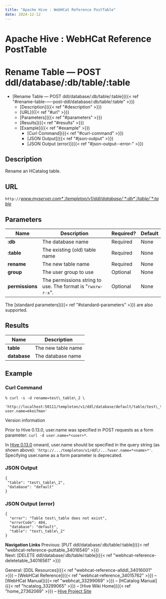 ```yaml
---
title: "Apache Hive : WebHCat Reference PostTable"
date: 2024-12-12
---
```


# Apache Hive : WebHCat Reference PostTable

# Rename Table — POST ddl/database/:db/table/:table

* [Rename Table — POST ddl/database/:db/table/:table]({{< ref "#rename-table-—-post-ddl/database/:db/table/:table" >}})
	+ [Description]({{< ref "#description" >}})
	+ [URL]({{< ref "#url" >}})
	+ [Parameters]({{< ref "#parameters" >}})
	+ [Results]({{< ref "#results" >}})
	+ [Example]({{< ref "#example" >}})
		- [Curl Command]({{< ref "#curl-command" >}})
		- [JSON Output]({{< ref "#json-output" >}})
		- [JSON Output (error)]({{< ref "#json-output--error-" >}})

## Description

Rename an HCatalog table.

## URL

`http://`*www.myserver.com*`/templeton/v1/ddl/database/`*:db*`/table/`*:table*

## Parameters

| Name | Description | Required? | Default |
| --- | --- | --- | --- |
| **:db** | The database name | Required | None |
| **:table** | The existing (old) table name | Required | None |
| **rename** | The new table name | Required | None |
| **group** | The user group to use | Optional | None |
| **permissions** | The permissions string to use. The format is "`rwxrw-r-x`". | Optional | None |

The [standard parameters]({{< ref "#standard-parameters" >}}) are also supported.

## Results

| Name | Description |
| --- | --- |
| **table** | The new table name |
| **database** | The database name |

## Example

### Curl Command

```
% curl -s -d rename=test\_table\_2 \
       'http://localhost:50111/templeton/v1/ddl/database/default/table/test\_table?user.name=ekoifman'

```

Version information

Prior to Hive 0.13.0, user.name was specified in POST requests as a form parameter: `curl -d user.name=*<user>*`.

In [Hive 0.13.0](https://issues.apache.org/jira/browse/HIVE-6576) onward, user.name should be specified in the query string (as shown above): `'http://.../templeton/v1/ddl/...?user.name=*<name>*'`. Specifying user.name as a form parameter is deprecated.

### JSON Output

```
{
 "table": "test\_table\_2",
 "database": "default"
}

```

### JSON Output (error)

```
{
  "error": "Table test\_table does not exist",
  "errorCode": 404,
  "database": "default",
  "table": "test\_table\_2"
}

```

**Navigation Links**
Previous: [PUT ddl/database/:db/table/:table]({{< ref "webhcat-reference-puttable_34016540" >}})  
 Next: [DELETE ddl/database/:db/table/:table]({{< ref "webhcat-reference-deletetable_34016561" >}})

General: [DDL Resources]({{< ref "webhcat-reference-allddl_34016001" >}}) – [WebHCat Reference]({{< ref "webhcat-reference_34015762" >}}) – [WebHCat Manual]({{< ref "webhcat_33299069" >}}) – [HCatalog Manual]({{< ref "hcatalog_33299065" >}}) – [Hive Wiki Home]({{< ref "home_27362069" >}}) – [Hive Project Site](http://hive.apache.org/)

 

 

